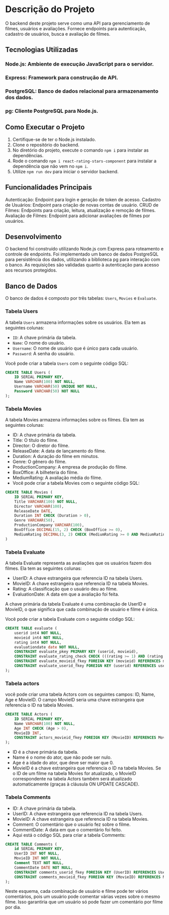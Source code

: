# Descrição do Projeto
O backend deste projeto serve como uma API para gerenciamento de filmes, usuários e avaliações. Fornece endpoints para autenticação, cadastro de usuários, busca e avaliação de filmes.

## Tecnologias Utilizadas

### Node.js: Ambiente de execução JavaScript para o servidor.
### Express: Framework para construção de API.
### PostgreSQL: Banco de dados relacional para armazenamento dos dados.
### pg: Cliente PostgreSQL para Node.js.

## Como Executar o Projeto

1. Certifique-se de ter o Node.js instalado.
2. Clone o repositório do backend.
3. No diretório do projeto, execute o comando `npm i` para instalar as dependências.
4. Rode o comando `npm i react-rating-stars-component` para instalar a dependência que não vem no `npm i`.
5. Utilize `npm run dev` para iniciar o servidor backend.

## Funcionalidades Principais

Autenticação: Endpoint para login e geração de token de acesso.
Cadastro de Usuários: Endpoint para criação de novas contas de usuário.
CRUD de Filmes: Endpoints para criação, leitura, atualização e remoção de filmes.
Avaliação de Filmes: Endpoint para adicionar avaliações de filmes por usuários.

## Desenvolvimento

O backend foi construído utilizando Node.js com Express para roteamento e controle de endpoints. Foi implementado um banco de dados PostgreSQL para persistência dos dados, utilizando a biblioteca pg para interação com o banco. As requisições são validadas quanto à autenticação para acesso aos recursos protegidos.

## Banco de Dados

O banco de dados é composto por três tabelas: `Users`, `Movies` e `Evaluate`. 

### Tabela Users

A tabela `Users` armazena informações sobre os usuários. Ela tem as seguintes colunas:

 - `ID`: A chave primária da tabela.
 - `Name`: O nome do usuário.
 - `Username`: O nome de usuário que é único para cada usuário.
 - `Password`: A senha do usuário.

Você pode criar a tabela `Users` com o seguinte código SQL:

``` sql
CREATE TABLE Users (
    ID SERIAL PRIMARY KEY,
    Name VARCHAR(100) NOT NULL,
    Username VARCHAR(50) UNIQUE NOT NULL,
    Password VARCHAR(50) NOT NULL
);
```

### Tabela Movies
A tabela Movies armazena informações sobre os filmes. Ela tem as seguintes colunas:
 
 - ID: A chave primária da tabela.
 - Title: O título do filme.
 - Director: O diretor do filme.
 - ReleaseDate: A data de lançamento do filme.
 - Duration: A duração do filme em minutos.
 - Genre: O gênero do filme.
 - ProductionCompany: A empresa de produção do filme.
 - BoxOffice: A bilheteria do filme.
 - MediumRating: A avaliação média do filme.
 - Você pode criar a tabela Movies com o seguinte código SQL:

``` sql
CREATE TABLE Movies (
    ID SERIAL PRIMARY KEY,
    Title VARCHAR(100) NOT NULL,
    Director VARCHAR(100),
    ReleaseDate DATE,
    Duration INT CHECK (Duration > 0),
    Genre VARCHAR(50),
    ProductionCompany VARCHAR(100),
    BoxOffice DECIMAL(15, 2) CHECK (BoxOffice >= 0),
    MediumRating DECIMAL(3, 2) CHECK (MediumRating >= 0 AND MediumRating <= 5)
)
```

### Tabela Evaluate
A tabela Evaluate representa as avaliações que os usuários fazem dos filmes. Ela tem as seguintes colunas:

 - UserID: A chave estrangeira que referencia ID na tabela Users.
 - MovieID: A chave estrangeira que referencia ID na tabela Movies.
 - Rating: A classificação que o usuário deu ao filme.
 - EvaluationDate: A data em que a avaliação foi feita.

A chave primária da tabela Evaluate é uma combinação de UserID e MovieID, o que significa que cada combinação de usuário e filme é única.

Você pode criar a tabela Evaluate com o seguinte código SQL:

``` sql
CREATE TABLE evaluate (
	userid int4 NOT NULL,
	movieid int4 NOT NULL,
	rating int4 NOT NULL,
	evaluationdate date NOT NULL,
	CONSTRAINT evaluate_pkey PRIMARY KEY (userid, movieid),
	CONSTRAINT evaluate_rating_check CHECK (((rating >= 1) AND (rating <= 5))),
	CONSTRAINT evaluate_movieid_fkey FOREIGN KEY (movieid) REFERENCES movies(id),
	CONSTRAINT evaluate_userid_fkey FOREIGN KEY (userid) REFERENCES users(id) ON DELETE CASCADE
);
```

### Tabela actors

você pode criar uma tabela Actors com os seguintes campos: ID, Name, Age e MovieID. O campo MovieID seria uma chave estrangeira que referencia o ID na tabela Movies.

``` sql
CREATE TABLE Actors (
    ID SERIAL PRIMARY KEY,
    Name VARCHAR(100) NOT NULL,
    Age INT CHECK (Age > 0),
    MovieID INT,
    CONSTRAINT actors_movieid_fkey FOREIGN KEY (MovieID) REFERENCES Movies(ID) ON UPDATE CASCADE
);
```

 - ID é a chave primária da tabela.
 - Name é o nome do ator, que não pode ser nulo.
 - Age é a idade do ator, que deve ser maior que 0.
 - MovieID é a chave estrangeira que referencia o ID na tabela Movies. Se o ID de um filme na tabela Movies for atualizado, o MovieID correspondente na tabela Actors também será atualizado automaticamente (graças à cláusula ON UPDATE CASCADE).

### Tabela Comments

 - ID: A chave primária da tabela.
 - UserID: A chave estrangeira que referencia ID na tabela Users.
 - MovieID: A chave estrangeira que referencia ID na tabela Movies.
 - Comment: O comentário que o usuário fez sobre o filme.
 - CommentDate: A data em que o comentário foi feito.
 - Aqui está o código SQL para criar a tabela Comments:

``` sql
CREATE TABLE Comments (
    id SERIAL PRIMARY KEY,
    UserID INT NOT NULL,
    MovieID INT NOT NULL,
    Comment TEXT NOT NULL,
    CommentDate DATE NOT NULL,
    CONSTRAINT comments_userid_fkey FOREIGN KEY (UserID) REFERENCES Users(ID) ON DELETE CASCADE,
    CONSTRAINT comments_movieid_fkey FOREIGN KEY (MovieID) REFERENCES Movies(ID) ON DELETE CASCADE
);
```

Neste esquema, cada combinação de usuário e filme pode ter vários comentários, pois um usuário pode comentar várias vezes sobre o mesmo filme. Isso garantiria que um usuário só pode fazer um comentário por filme por dia.